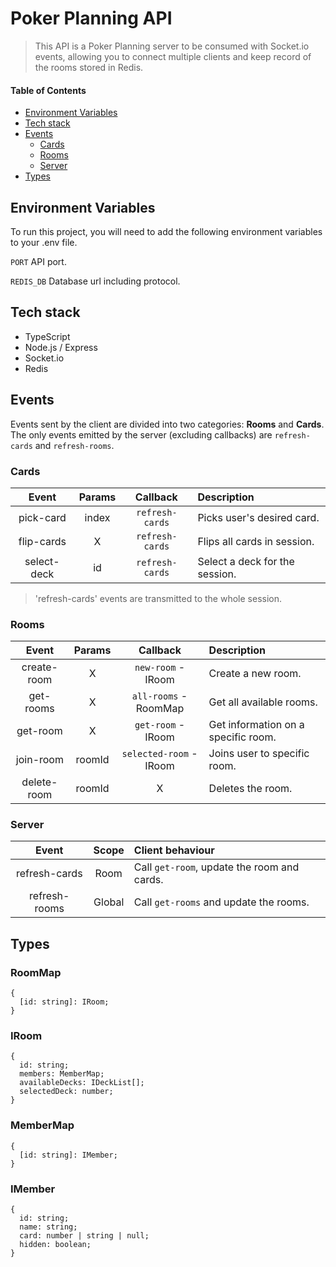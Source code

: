 # Poker Planning API

> This API is a Poker Planning server to be consumed with Socket.io events, allowing you to connect multiple clients and keep record of the rooms stored in Redis.

#### Table of Contents  
- [Environment Variables](#environment-variables)  
- [Tech stack](#tech-stack)  
- [Events](#events) 
    - [Cards](#cards)
    - [Rooms](#rooms)
    - [Server](#server)
- [Types](#types)  

## Environment Variables

 To run this project, you will need to add the following environment variables to your .env file.

`PORT` API port.

`REDIS_DB` Database url including protocol.

## Tech stack

- TypeScript
- Node.js / Express
- Socket.io
- Redis


## Events

Events sent by the client are divided into two categories: **Rooms** and **Cards**.
The only events emitted by the server (excluding callbacks) are `refresh-cards` and `refresh-rooms`.

### Cards

|    Event    | Params |    Callback     | Description                    |
| :---------: | :----: | :-------------: | :----------------------------- |
|  pick-card  | index  | `refresh-cards` | Picks user's desired card.     |
| flip-cards  |   X    | `refresh-cards` | Flips all cards in session.    |
| select-deck |   id   | `refresh-cards` | Select a deck for the session. |

> 'refresh-cards' events are transmitted to the whole session.

### Rooms

|    Event    | Params |       Callback        | Description                         |
| :---------: | :----: | :-------------------: | :---------------------------------- |
| create-room |   X    |   `new-room` - IRoom   | Create a new room.                  |
|  get-rooms  |   X    | `all-rooms` - RoomMap | Get all available rooms.            |
|  get-room   |   X    |   `get-room` - IRoom   | Get information on a specific room. |
|  join-room  | roomId | `selected-room` - IRoom | Joins user to specific room.        |
| delete-room | roomId |           X           | Deletes the room.                   |

### Server

|     Event     | Scope  | Client behaviour                            |
| :-----------: | :----: | :------------------------------------------ |
| refresh-cards |  Room  | Call `get-room`, update the room and cards. |
| refresh-rooms | Global | Call `get-rooms` and update the rooms.      |

## Types

### RoomMap
```
{
  [id: string]: IRoom;
}
```

### IRoom
```
{
  id: string;
  members: MemberMap;
  availableDecks: IDeckList[];
  selectedDeck: number;
}
```

### MemberMap
```
{
  [id: string]: IMember;
}
```

### IMember
```
{
  id: string;
  name: string;
  card: number | string | null;
  hidden: boolean;
}
```
